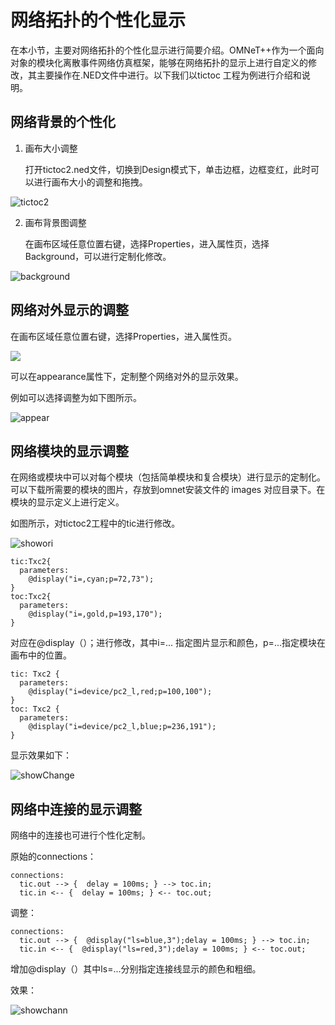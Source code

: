 # 网络拓扑的个性化显示

在本小节，主要对网络拓扑的个性化显示进行简要介绍。OMNeT++作为一个面向对象的模块化离散事件网络仿真框架，能够在网络拓扑的显示上进行自定义的修改，其主要操作在.NED文件中进行。以下我们以tictoc 工程为例进行介绍和说明。

## 网络背景的个性化

1. 画布大小调整

   打开tictoc2.ned文件，切换到Design模式下，单击边框，边框变红，此时可以进行画布大小的调整和拖拽。

![tictoc2](E:\GIT\front-end\fig\tictoc2.PNG)

2. 画布背景图调整

   在画布区域任意位置右键，选择Properties，进入属性页，选择Background，可以进行定制化修改。

![background](E:\GIT\front-end\fig\background.PNG)

## 网络对外显示的调整

在画布区域任意位置右键，选择Properties，进入属性页。

![](E:\GIT\front-end\fig\properties.PNG)

可以在appearance属性下，定制整个网络对外的显示效果。

例如可以选择调整为如下图所示。

![appear](E:\GIT\front-end\fig\appear.PNG)

## 网络模块的显示调整

在网络或模块中可以对每个模块（包括简单模块和复合模块）进行显示的定制化。可以下载所需要的模块的图片，存放到omnet安装文件的 images 对应目录下。在模块的显示定义上进行定义。

如图所示，对tictoc2工程中的tic进行修改。

![showori](E:\GIT\front-end\fig\showori.PNG)

```
tic:Txc2{
  parameters:
    @display("i=,cyan;p=72,73");
}
toc:Txc2{
  parameters:
    @display("i=,gold,p=193,170");
}
```

对应在@display（）；进行修改，其中i=... 指定图片显示和颜色，p=...指定模块在画布中的位置。

```
tic: Txc2 {
  parameters:
    @display("i=device/pc2_l,red;p=100,100"); 
}
toc: Txc2 {
  parameters:
    @display("i=device/pc2_l,blue;p=236,191"); 
}
```

显示效果如下：

![showChange](E:\GIT\front-end\fig\showChange.PNG)

## 网络中连接的显示调整

网络中的连接也可进行个性化定制。

原始的connections：

```
connections:
  tic.out --> {  delay = 100ms; } --> toc.in;
  tic.in <-- {  delay = 100ms; } <-- toc.out;
```

调整：

```
connections:
  tic.out --> {  @display("ls=blue,3");delay = 100ms; } --> toc.in;
  tic.in <-- {  @display("ls=red,3");delay = 100ms; } <-- toc.out;

```

增加@display（）其中ls=...分别指定连接线显示的颜色和粗细。

效果：

![showchann](E:\GIT\front-end\fig\showchann.PNG)